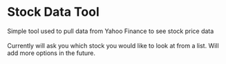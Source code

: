 # Stock Data Tool
Simple tool used to pull data from Yahoo Finance to see stock price data
\
\
Currently will ask you which stock you would like to look at from a list. Will add more options in the future.
